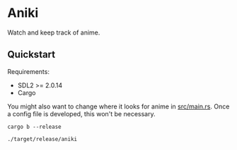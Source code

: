 
# Aniki

Watch and keep track of anime.

## Quickstart

Requirements:
- SDL2 >= 2.0.14
- Cargo

You might also want to change where it looks for anime in [src/main.rs](https://github.com/Player01osu/aniki/blob/8cce9695795f72c54c3f1cdf7f482469dea70520/src/main.rs#L27).
Once a config file is developed, this won't be necessary.

```console
cargo b --release
```
```console
./target/release/aniki
```
